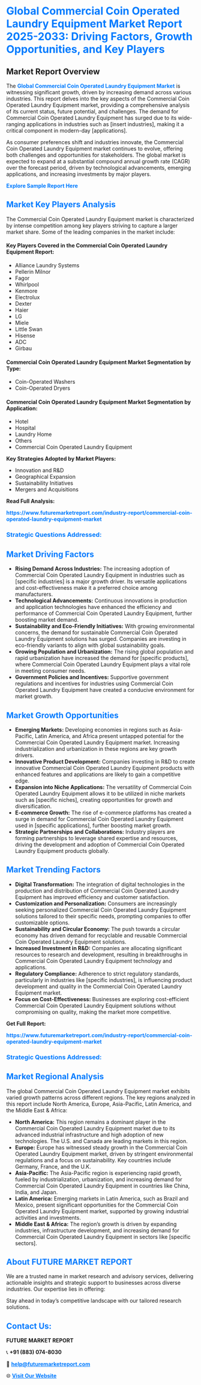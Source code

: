 <h1 style="color: #007BFF;">Global Commercial Coin Operated Laundry Equipment Market Report 2025-2033: Driving Factors, Growth Opportunities, and Key Players</h1>

<section id="overview">
<h2>Market Report Overview</h2>
<p>The <a href="https://www.futuremarketreport.com/industry-report/commercial-coin-operated-laundry-equipment-market" style="color: #007BFF; text-decoration: none;"><strong>Global Commercial Coin Operated Laundry Equipment Market</strong></a> is witnessing significant growth, driven by increasing demand across various industries. This report delves into the key aspects of the Commercial Coin Operated Laundry Equipment market, providing a comprehensive analysis of its current status, future potential, and challenges. The demand for Commercial Coin Operated Laundry Equipment has surged due to its wide-ranging applications in industries such as [insert industries], making it a critical component in modern-day [applications].</p>
<p>As consumer preferences shift and industries innovate, the Commercial Coin Operated Laundry Equipment market continues to evolve, offering both challenges and opportunities for stakeholders. The global market is expected to expand at a substantial compound annual growth rate (CAGR) over the forecast period, driven by technological advancements, emerging applications, and increasing investments by major players.</p>
</section>

<section id="overview">
<p><a href="https://www.futuremarketreport.com/request-sample/reportId=128792" style="color: #007BFF; text-decoration: none;"><strong>Explore Sample Report Here</strong></a></p>
</section>

<section id="key-players">
<h2 style="color: #007BFF;">Market Key Players Analysis</h2>
<p>The Commercial Coin Operated Laundry Equipment market is characterized by intense competition among key players striving to capture a larger market share. Some of the leading companies in the market include:</p>
<h4>Key Players Covered in the Commercial Coin Operated Laundry Equipment Report:</h4>
<ul><li>Alliance Laundry Systems</li><li>Pellerin Milnor</li><li>Fagor</li><li>Whirlpool</li><li>Kenmore</li><li>Electrolux</li><li>Dexter</li><li>Haier</li><li>LG</li><li>Miele</li><li>Little Swan</li><li>Hisense</li><li>ADC</li><li>Girbau</li></ul>
<h4>Commercial Coin Operated Laundry Equipment Market Segmentation by Type:</h4>
<ul><li>Coin-Operated Washers</li><li>Coin-Operated Dryers</li></ul>

<h4>Commercial Coin Operated Laundry Equipment Market Segmentation by Application:</h4>
<ul><li>Hotel</li><li>Hospital</li><li>Laundry Home</li><li>Others</li><li>Commercial Coin Operated Laundry Equipment</li></ul>
<p><strong>Key Strategies Adopted by Market Players:</strong></p>
<ul>
<li>Innovation and R&D</li>
<li>Geographical Expansion</li>
<li>Sustainability Initiatives</li>
<li>Mergers and Acquisitions</li>
</ul>
</section>

<section>
<p><strong>Read Full Analysis: </strong></p><a href="https://www.futuremarketreport.com/industry-report/commercial-coin-operated-laundry-equipment-market" style="color: #007BFF; text-decoration: none;"><strong>https://www.futuremarketreport.com/industry-report/commercial-coin-operated-laundry-equipment-market</strong></a>
<h3 style="color: #007BFF;">Strategic Questions Addressed:</h3>
</section>

<section id="driving-factors">
<h2 style="color: #007BFF;">Market Driving Factors</h2>
<ul>
<li><strong>Rising Demand Across Industries:</strong> The increasing adoption of Commercial Coin Operated Laundry Equipment in industries such as [specific industries] is a major growth driver. Its versatile applications and cost-effectiveness make it a preferred choice among manufacturers.</li>
<li><strong>Technological Advancements:</strong> Continuous innovations in production and application technologies have enhanced the efficiency and performance of Commercial Coin Operated Laundry Equipment, further boosting market demand.</li>
<li><strong>Sustainability and Eco-Friendly Initiatives:</strong> With growing environmental concerns, the demand for sustainable Commercial Coin Operated Laundry Equipment solutions has surged. Companies are investing in eco-friendly variants to align with global sustainability goals.</li>
<li><strong>Growing Population and Urbanization:</strong> The rising global population and rapid urbanization have increased the demand for [specific products], where Commercial Coin Operated Laundry Equipment plays a vital role in meeting consumer needs.</li>
<li><strong>Government Policies and Incentives:</strong> Supportive government regulations and incentives for industries using Commercial Coin Operated Laundry Equipment have created a conducive environment for market growth.</li>
</ul>
</section>

<section id="growth-opportunities">
<h2 style="color: #007BFF;">Market Growth Opportunities</h2>
<ul>
<li><strong>Emerging Markets:</strong> Developing economies in regions such as Asia-Pacific, Latin America, and Africa present untapped potential for the Commercial Coin Operated Laundry Equipment market. Increasing industrialization and urbanization in these regions are key growth drivers.</li>
<li><strong>Innovative Product Development:</strong> Companies investing in R&D to create innovative Commercial Coin Operated Laundry Equipment products with enhanced features and applications are likely to gain a competitive edge.</li>
<li><strong>Expansion into Niche Applications:</strong> The versatility of Commercial Coin Operated Laundry Equipment allows it to be utilized in niche markets such as [specific niches], creating opportunities for growth and diversification.</li>
<li><strong>E-commerce Growth:</strong> The rise of e-commerce platforms has created a surge in demand for Commercial Coin Operated Laundry Equipment used in [specific applications], further boosting market growth.</li>
<li><strong>Strategic Partnerships and Collaborations:</strong> Industry players are forming partnerships to leverage shared expertise and resources, driving the development and adoption of Commercial Coin Operated Laundry Equipment products globally.</li>
</ul>
</section>

<section id="trending-factors">
<h2 style="color: #007BFF;">Market Trending Factors</h2>
<ul>
<li><strong>Digital Transformation:</strong> The integration of digital technologies in the production and distribution of Commercial Coin Operated Laundry Equipment has improved efficiency and customer satisfaction.</li>
<li><strong>Customization and Personalization:</strong> Consumers are increasingly seeking personalized Commercial Coin Operated Laundry Equipment solutions tailored to their specific needs, prompting companies to offer customizable options.</li>
<li><strong>Sustainability and Circular Economy:</strong> The push towards a circular economy has driven demand for recyclable and reusable Commercial Coin Operated Laundry Equipment solutions.</li>
<li><strong>Increased Investment in R&D:</strong> Companies are allocating significant resources to research and development, resulting in breakthroughs in Commercial Coin Operated Laundry Equipment technology and applications.</li>
<li><strong>Regulatory Compliance:</strong> Adherence to strict regulatory standards, particularly in industries like [specific industries], is influencing product development and quality in the Commercial Coin Operated Laundry Equipment market.</li>
<li><strong>Focus on Cost-Effectiveness:</strong> Businesses are exploring cost-efficient Commercial Coin Operated Laundry Equipment solutions without compromising on quality, making the market more competitive.</li>
</ul>
</section>

<section>
<p><strong>Get Full Report: </strong></p><a href="https://www.futuremarketreport.com/industry-report/commercial-coin-operated-laundry-equipment-market" style="color: #007BFF; text-decoration: none;"><strong>https://www.futuremarketreport.com/industry-report/commercial-coin-operated-laundry-equipment-market</strong></a>
<h3 style="color: #007BFF;">Strategic Questions Addressed:</h3>
</section>


<section id="regional-analysis">
<h2 style="color: #007BFF;">Market Regional Analysis</h2>
<p>The global Commercial Coin Operated Laundry Equipment market exhibits varied growth patterns across different regions. The key regions analyzed in this report include North America, Europe, Asia-Pacific, Latin America, and the Middle East & Africa:</p>
<ul>
<li><strong>North America:</strong> This region remains a dominant player in the Commercial Coin Operated Laundry Equipment market due to its advanced industrial infrastructure and high adoption of new technologies. The U.S. and Canada are leading markets in this region.</li>
<li><strong>Europe:</strong> Europe has witnessed steady growth in the Commercial Coin Operated Laundry Equipment market, driven by stringent environmental regulations and a focus on sustainability. Key countries include Germany, France, and the U.K.</li>
<li><strong>Asia-Pacific:</strong> The Asia-Pacific region is experiencing rapid growth, fueled by industrialization, urbanization, and increasing demand for Commercial Coin Operated Laundry Equipment in countries like China, India, and Japan.</li>
<li><strong>Latin America:</strong> Emerging markets in Latin America, such as Brazil and Mexico, present significant opportunities for the Commercial Coin Operated Laundry Equipment market, supported by growing industrial activities and investments.</li>
<li><strong>Middle East & Africa:</strong> The region’s growth is driven by expanding industries, infrastructure development, and increasing demand for Commercial Coin Operated Laundry Equipment in sectors like [specific sectors].</li>
</ul>
</section>

<footer>
<h2 style="color: #007BFF;">About FUTURE MARKET REPORT</h2>
<p>We are a trusted name in market research and advisory services, delivering actionable insights and strategic support to businesses across diverse industries. Our expertise lies in offering:</p>

<p>Stay ahead in today’s competitive landscape with our tailored research solutions.</p>

<h2 style="color: #007BFF;">Contact Us:</h2>
<p><strong>FUTURE MARKET REPORT</strong></p>
<p>📞 <strong>+91 (883) 074-8030</strong></p>
<p>📧 <strong><a href="mailto:help@futuremarketreport.com" style="color: #007BFF;">help@futuremarketreport.com</a></strong></p>
<p>🌐 <strong><a href="https://www.futuremarketreport.com/" style="color: #007BFF;">Visit Our Website</a></strong></p>
</footer>